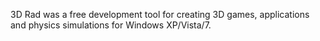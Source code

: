 3D Rad was a free development tool for creating 3D games, applications and physics simulations for Windows XP/Vista/7.
